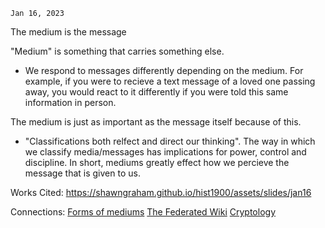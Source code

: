 	Jan 16, 2023

The medium is the message

"Medium" is something that carries something else.
- We respond to messages differently depending on the medium. For example, if you were to recieve a text message of a loved one passing away, you would react to it differently if you were told this same information in person.

The medium is just as important as the message itself because of this. 
- "Classifications both relfect and direct our thinking". The way in which we classify media/messages has implications for power, control and discipline.
In short, mediums greatly effect how we percieve the message that is given to us.

Works Cited:
https://shawngraham.github.io/hist1900/assets/slides/jan16

Connections:
[Forms of mediums](Forms%20of%20mediums.md)
[The Federated Wiki](The%20Federated%20Wiki.md)
[Cryptology](Cryptology.md)

